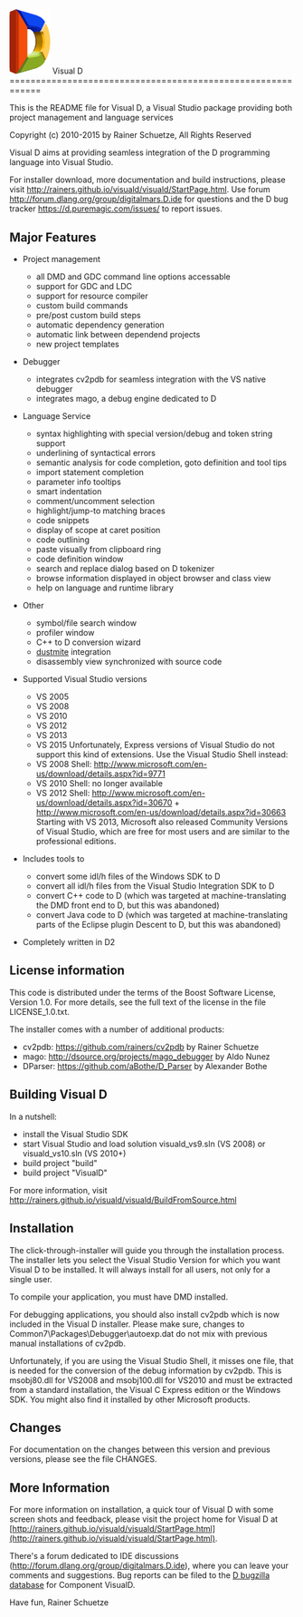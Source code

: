 <img src="/doc/images/vd_logo.png?format=raw" width="72">
Visual D
============================================================

This is the README file for Visual D, a 
Visual Studio package providing both project management and language services

Copyright (c) 2010-2015 by Rainer Schuetze, All Rights Reserved

Visual D aims at providing seamless integration of the D programming language
into Visual Studio. 

For installer download, more documentation and build instructions, please visit http://rainers.github.io/visuald/visuald/StartPage.html.
Use forum http://forum.dlang.org/group/digitalmars.D.ide for questions and the D bug tracker https://d.puremagic.com/issues/ to report issues.


Major Features
---------------
* Project management
  - all DMD and GDC command line options accessable
  - support for GDC and LDC
  - support for resource compiler
  - custom build commands
  - pre/post custom build steps
  - automatic dependency generation
  - automatic link between dependend projects
  - new project templates

* Debugger
  - integrates cv2pdb for seamless integration with the VS native debugger 
  - integrates mago, a debug engine dedicated to D

* Language Service
  - syntax highlighting with special version/debug and token string support
  - underlining of syntactical errors 
  - semantic analysis for code completion, goto definition and tool tips
  - import statement completion
  - parameter info tooltips 
  - smart indentation
  - comment/uncomment selection 
  - highlight/jump-to matching braces
  - code snippets
  - display of scope at caret position
  - code outlining
  - paste visually from clipboard ring
  - code definition window
  - search and replace dialog based on D tokenizer
  - browse information displayed in object browser and class view 
  - help on language and runtime library

* Other
  - symbol/file search window
  - profiler window 
  - C++ to D conversion wizard 
  - [dustmite](https://github.com/CyberShadow/DustMite) integration
  - disassembly view synchronized with source code
  
* Supported Visual Studio versions
  - VS 2005
  - VS 2008
  - VS 2010
  - VS 2012
  - VS 2013
  - VS 2015
  Unfortunately, Express versions of Visual Studio do not support this 
  kind of extensions. Use the Visual Studio Shell instead:
  - VS 2008 Shell: http://www.microsoft.com/en-us/download/details.aspx?id=9771
  - VS 2010 Shell: no longer available
  - VS 2012 Shell: http://www.microsoft.com/en-us/download/details.aspx?id=30670
                 + http://www.microsoft.com/en-us/download/details.aspx?id=30663
  Starting with VS 2013, Microsoft also released Community Versions of
  Visual Studio, which are free for most users and are similar to the
  professional editions.
  
* Includes tools to
  - convert some idl/h files of the Windows SDK to D
  - convert all idl/h files from the Visual Studio Integration SDK to D
  - convert C++ code to D (which was targeted at machine-translating
    the DMD front end to D, but this was abandoned)
  - convert Java code to D (which was targeted at machine-translating
    parts of the Eclipse plugin Descent to D, but this was abandoned)
  
* Completely written in D2

License information
-------------------

This code is distributed under the terms of the Boost Software License, Version 1.0.
For more details, see the full text of the license in the file LICENSE_1.0.txt.

The installer comes with a number of additional products:
- cv2pdb: https://github.com/rainers/cv2pdb by Rainer Schuetze
- mago: http://dsource.org/projects/mago_debugger by Aldo Nunez
- DParser: https://github.com/aBothe/D_Parser by Alexander Bothe

Building Visual D
-----------------
In a nutshell:

- install the Visual Studio SDK
- start Visual Studio and load solution visuald_vs9.sln (VS 2008) or
  visuald_vs10.sln (VS 2010+)
- build project "build"
- build project "VisualD"

For more information, visit
http://rainers.github.io/visuald/visuald/BuildFromSource.html


Installation
------------

The click-through-installer will guide you through the installation process. 
The installer lets you select the Visual Studio Version for which you want 
Visual D to be installed. It will always install for all users, not only for 
a single user.

To compile your application, you must have DMD installed.

For debugging applications, you should also install cv2pdb which is now 
included in the Visual D installer. Please make sure, changes to 
Common7\Packages\Debugger\autoexp.dat do not mix with previous manual 
installations of cv2pdb. 

Unfortunately, if you are using the Visual Studio Shell, it misses one file,
that is needed for the conversion of the debug information by cv2pdb. This 
is msobj80.dll for VS2008 and msobj100.dll for VS2010 and must be extracted 
from a standard installation, the Visual C Express edition or the Windows SDK.
You might also find it installed by other Microsoft products. 

Changes
-------
For documentation on the changes between this version and
previous versions, please see the file CHANGES.

More Information
----------------
For more information on installation, a quick tour of Visual D with some
screen shots and feedback, please visit the project home for Visual D at 
[http://rainers.github.io/visuald/visuald/StartPage.html](http://rainers.github.io/visuald/visuald/StartPage.html).

There's a forum dedicated to IDE discussions (http://forum.dlang.org/group/digitalmars.D.ide), where you can leave your comments and suggestions.
Bug reports can be filed to the [D bugzilla database](http://d.puremagic.com/issues/enter_bug.cgi?product=D) 
for Component VisualD.

Have fun,
Rainer Schuetze
